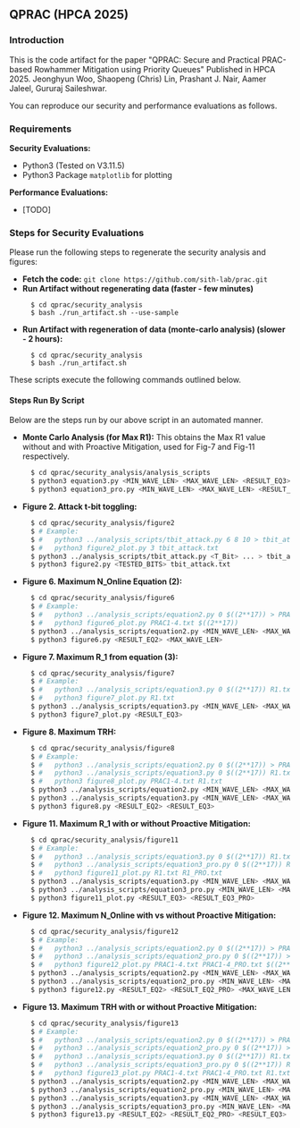 ## QPRAC (HPCA 2025)

### Introduction

This is the code artifact for the paper 
"QPRAC: Secure and Practical PRAC-based Rowhammer Mitigation using Priority Queues" Published in HPCA 2025. 
Jeonghyun Woo, Shaopeng (Chris) Lin, Prashant J. Nair, Aamer Jaleel, Gururaj Saileshwar.

You can reproduce our security and performance evaluations as follows.

### Requirements

**Security Evaluations:**
- Python3 (Tested on V3.11.5)
- Python3 Package `matplotlib` for plotting

**Performance Evaluations:**
- [TODO]
  
### Steps for Security Evaluations

Please run the following steps to regenerate the security analysis and figures:

  - **Fetch the code:** `git clone https://github.com/sith-lab/prac.git`
  - **Run Artifact without regenerating data (faster - few minutes)** 
    ```
      $ cd qprac/security_analysis
      $ bash ./run_artifact.sh --use-sample
    ```
  - **Run Artifact with regeneration of data (monte-carlo analysis) (slower - 2 hours):**
    ```
      $ cd qprac/security_analysis
      $ bash ./run_artifact.sh
    ```
These scripts execute the following commands outlined below.

#### Steps Run By Script
Below are the steps run by our above script in an automated manner. 
  - **Monte Carlo Analysis (for Max R1):**
    This obtains the Max R1 value without and with Proactive Mitigation, used for Fig-7 and Fig-11 respectively.
    ```bash
      $ cd qprac/security_analysis/analysis_scripts
      $ python3 equation3.py <MIN_WAVE_LEN> <MAX_WAVE_LEN> <RESULT_EQ3>
      $ python3 equation3_pro.py <MIN_WAVE_LEN> <MAX_WAVE_LEN> <RESULT_EQ3_PRO>
    ```
  - **Figure 2. Attack t-bit toggling:** 
    
    ```bash
      $ cd qprac/security_analysis/figure2
      $ # Example: 
      $ #   python3 ../analysis_scripts/tbit_attack.py 6 8 10 > tbit_attack.txt
      $ #   python3 figure2_plot.py 3 tbit_attack.txt
      $ python3 ../analysis_scripts/tbit_attack.py <T_Bit> ... > tbit_attack.txt
      $ python3 figure2.py <TESTED_BITS> tbit_attack.txt
    ```
  - **Figure 6. Maximum N_Online Equation (2):** 
    
    ```bash
      $ cd qprac/security_analysis/figure6
      $ # Example: 
      $ #   python3 ../analysis_scripts/equation2.py 0 $((2**17)) > PRAC1-4.txt
      $ #   python3 figure6_plot.py PRAC1-4.txt $((2**17))
      $ python3 ../analysis_scripts/equation2.py <MIN_WAVE_LEN> <MAX_WAVE_LEN> > <RESULT_EQ2>
      $ python3 figure6.py <RESULT_EQ2> <MAX_WAVE_LEN>
    ```
  - **Figure 7. Maximum R_1 from equation (3):** 

    ```bash
      $ cd qprac/security_analysis/figure7
      $ # Example: 
      $ #   python3 ../analysis_scripts/equation3.py 0 $((2**17)) R1.txt
      $ #   python3 figure7_plot.py R1.txt
      $ python3 ../analysis_scripts/equation3.py <MIN_WAVE_LEN> <MAX_WAVE_LEN> <RESULT_EQ3>
      $ python3 figure7_plot.py <RESULT_EQ3>
    ```
  - **Figure 8. Maximum TRH:** 

    ```bash
      $ cd qprac/security_analysis/figure8
      $ # Example:
      $ #   python3 ../analysis_scripts/equation2.py 0 $((2**17)) > PRAC1-4.txt
      $ #   python3 ../analysis_scripts/equation3.py 0 $((2**17)) R1.txt
      $ #   python3 figure8_plot.py PRAC1-4.txt R1.txt
      $ python3 ../analysis_scripts/equation2.py <MIN_WAVE_LEN> <MAX_WAVE_LEN> > <RESULT_EQ2>
      $ python3 ../analysis_scripts/equation3.py <MIN_WAVE_LEN> <MAX_WAVE_LEN> <RESULT_EQ3>
      $ python3 figure8.py <RESULT_EQ2> <RESULT_EQ3>
    ```
  - **Figure 11. Maximum R_1 with or without Proactive Mitigation:** 

    ```bash
      $ cd qprac/security_analysis/figure11
      $ # Example:
      $ #   python3 ../analysis_scripts/equation3.py 0 $((2**17)) R1.txt
      $ #   python3 ../analysis_scripts/equation3_pro.py 0 $((2**17)) R1_PRO.txt
      $ #   python3 figure11_plot.py R1.txt R1_PRO.txt
      $ python3 ../analysis_scripts/equation3.py <MIN_WAVE_LEN> <MAX_WAVE_LEN> <RESULT_EQ3>
      $ python3 ../analysis_scripts/equation3_pro.py <MIN_WAVE_LEN> <MAX_WAVE_LEN> <RESULT_EQ3_PRO>
      $ python3 figure11_plot.py <RESULT_EQ3> <RESULT_EQ3_PRO>
    ```
  - **Figure 12. Maximum N_Online with vs without Proactive Mitigation:**

    ```bash
      $ cd qprac/security_analysis/figure12
      $ # Example:
      $ #   python3 ../analysis_scripts/equation2.py 0 $((2**17)) > PRAC1-4.txt
      $ #   python3 ../analysis_scripts/equation2_pro.py 0 $((2**17)) > PRAC1-4_PRO.txt
      $ #   python3 figure12_plot.py PRAC1-4.txt PRAC1-4_PRO.txt $((2**17))
      $ python3 ../analysis_scripts/equation2.py <MIN_WAVE_LEN> <MAX_WAVE_LEN> > <RESULT_EQ2>
      $ python3 ../analysis_scripts/equation2_pro.py <MIN_WAVE_LEN> <MAX_WAVE_LEN> > <RESULT_EQ2_PRO>
      $ python3 figure12.py <RESULT_EQ2> <RESULT_EQ2_PRO> <MAX_WAVE_LEN>
    ```
  - **Figure 13. Maximum TRH with or without Proactive Mitigation:**

    ```bash
      $ cd qprac/security_analysis/figure13
      $ # Example:
      $ #   python3 ../analysis_scripts/equation2.py 0 $((2**17)) > PRAC1-4.txt
      $ #   python3 ../analysis_scripts/equation2_pro.py 0 $((2**17)) > PRAC1-4_PRO.txt
      $ #   python3 ../analysis_scripts/equation3.py 0 $((2**17)) R1.txt
      $ #   python3 ../analysis_scripts/equation3_pro.py 0 $((2**17)) R1_PRO.txt
      $ #   python3 figure13_plot.py PRAC1-4.txt PRAC1-4_PRO.txt R1.txt R1_PRO.txt
      $ python3 ../analysis_scripts/equation2.py <MIN_WAVE_LEN> <MAX_WAVE_LEN> > <RESULT_EQ2>
      $ python3 ../analysis_scripts/equation2_pro.py <MIN_WAVE_LEN> <MAX_WAVE_LEN> > <RESULT_EQ2_PRO>
      $ python3 ../analysis_scripts/equation3.py <MIN_WAVE_LEN> <MAX_WAVE_LEN> <RESULT_EQ3>
      $ python3 ../analysis_scripts/equation3_pro.py <MIN_WAVE_LEN> <MAX_WAVE_LEN> <RESULT_EQ3_PRO>
      $ python3 figure13.py <RESULT_EQ2> <RESULT_EQ2_PRO> <RESULT_EQ3> <RESULT_EQ3_PRO>
    ```
